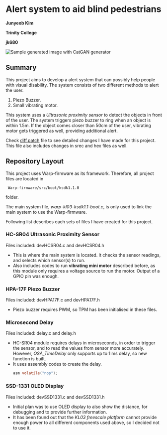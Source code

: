 # Alert system to aid blind pedestrians
**Junyeob Kim**

**Trinity College**

**jk680**

![Sample generated image with CatGAN generator](https://github.com/KevSr/Warp-firmware/tree/master/images/trafficlight.png)

## Summary
This project aims to develop a alert system that can possibly help people with visual disability.
The system consists of two different methods to alert the user.
1. Piezo Buzzer.
2. Small vibrating motor.
   
This system uses a *Ultrasonic proximity sensor* to detect the objects in front of the user. The system triggers piezo buzzer to ring when an object is within 1.5m. If the object comes closer than 50cm of the user, vibrating motor gets triggered as well, providing additional alert.

Check [diff.patch](/diff.patch) file to see detailed changes I have made for this project. This file also includes changes in srec and hex files as well.

## Repository Layout
This project uses Warp-firmware as its framework. Therefore, all project files are located in
```
 Warp-firmware/src/boot/ksdk1.1.0
```
folder.

The main system file, *warp-kl03-ksdk1.1-boot.c*, is only used to link the main system to use the Warp-firmware.

Following list describes each sets of files I have created for this project.

### HC-SR04 Ultrasonic Proximity Sensor
Files included: devHCSR04.c and devHCSR04.h
* This is where the main system is located. It checks the sensor readings, and selects which sensor(s) to run.
* Also includes codes to run **vibrating mini motor** described before, as this module only requires a voltage source to run the motor. Output of a GPIO pin was enough.
### HPA-17F Piezo Buzzer
Files included: devHPA17F.c and devHPA17F.h
* Piezo buzzer requires PWM, so TPM has been initialised in these files.
### Microsecond Delay
Files included: delay.c and delay.h
* HC-SR04 module requires delays in microseconds, in order to trigger the sensor, and to read the values from sensor more accurately. However, *OSA_TimeDelay* only supports up to 1 ms delay, so new function is built.
* It uses assembly codes to create the delay.
  ```C
  asm volatile("nop");
  ```
### SSD-1331 OLED Display
Files included: devSSD1331.c and devSSD1331.h
* Initial plan was to use OLED display to also show the distance, for debugging and to provide further information.
* It has been found out that the *KL03 freescale platform* cannot provide enough power to all different components used above, so I decided not to use it. 
